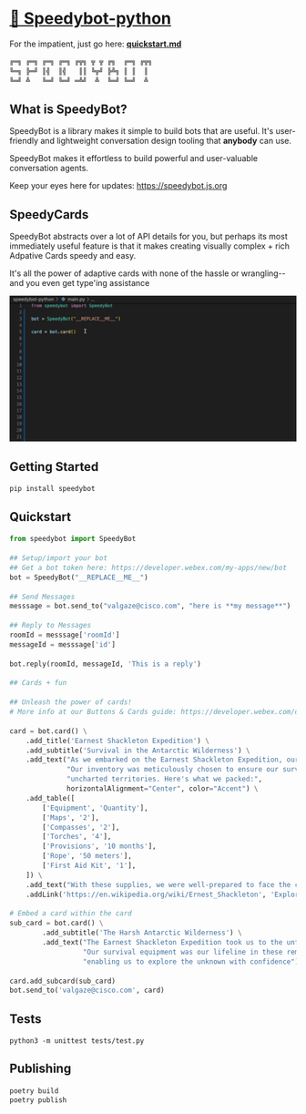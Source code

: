 # [🐍 Speedybot-python](https://pypi.org/project/speedybot)

For the impatient, just go here: **[quickstart.md](https://github.com/valgaze/speedybot-python/blob/new_publish_approach/quickstart.md)**

```md
╔═╗ ╔═╗ ╔═╗ ╔═╗ ╔╦╗ ╦ ╦ ╔╗  ╔═╗ ╔╦╗ 
╚═╗ ╠═╝ ║╣  ║╣   ║║ ╚╦╝ ╠╩╗ ║ ║  ║  
╚═╝ ╩   ╚═╝ ╚═╝ ═╩╝  ╩  ╚═╝ ╚═╝  ╩
```

## What is SpeedyBot?

SpeedyBot is a library makes it simple to build bots that are useful. It's user-friendly and lightweight conversation design tooling that **anybody** can use.

SpeedyBot makes it effortless to build powerful and user-valuable conversation agents.

Keep your eyes here for updates: https://speedybot.js.org

## SpeedyCards

SpeedyBot abstracts over a lot of API details for you, but perhaps its most immediately useful feature is that it makes creating visually complex + rich Adpative Cards speedy and easy.

It's all the power of adaptive cards with none of the hassle or wrangling-- and you even get type'ing assistance

![speedycard](https://raw.githubusercontent.com/valgaze/speedybot-python/main/assets/speedycard.gif)

## Getting Started

```
pip install speedybot
```

## Quickstart

```python
from speedybot import SpeedyBot

## Setup/import your bot
## Get a bot token here: https://developer.webex.com/my-apps/new/bot
bot = SpeedyBot("__REPLACE__ME__")

## Send Messages
messsage = bot.send_to("valgaze@cisco.com", "here is **my message**")

## Reply to Messages
roomId = messsage['roomId']
messageId = messsage['id']

bot.reply(roomId, messageId, 'This is a reply')

## Cards + fun

## Unleash the power of cards!
# More info at our Buttons & Cards guide: https://developer.webex.com/docs/buttons-and-cards

card = bot.card() \
    .add_title('Earnest Shackleton Expedition') \
    .add_subtitle('Survival in the Antarctic Wilderness') \
    .add_text("As we embarked on the Earnest Shackleton Expedition, our success hinged on the equipment we carried. "
              "Our inventory was meticulously chosen to ensure our survival in the harsh Antarctic wilderness and guide us through "
              "uncharted territories. Here's what we packed:",
              horizontalAlignment="Center", color="Accent") \
    .add_table([
        ['Equipment', 'Quantity'],
        ['Maps', '2'],
        ['Compasses', '2'],
        ['Torches', '4'],
        ['Provisions', '10 months'],
        ['Rope', '50 meters'],
        ['First Aid Kit', '1'],
    ]) \
    .add_text("With these supplies, we were well-prepared to face the challenges that lay ahead") \
    .addLink('https://en.wikipedia.org/wiki/Ernest_Shackleton', 'Explore Earnest Shackleton Expedition') \

# Embed a card within the card
sub_card = bot.card() \
        .add_subtitle('The Harsh Antarctic Wilderness') \
        .add_text("The Earnest Shackleton Expedition took us to the unforgiving Antarctic wilderness, filled with extreme cold, isolation, and constant danger. "
                  "Our survival equipment was our lifeline in these remote landscapes, ensuring our safety and "
                  "enabling us to explore the unknown with confidence")

card.add_subcard(sub_card)
bot.send_to('valgaze@cisco.com', card)

```

## Tests

```
python3 -m unittest tests/test.py
```

## Publishing

```
poetry build
poetry publish
```
